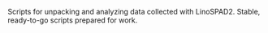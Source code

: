 Scripts for unpacking and analyzing data collected with LinoSPAD2.
Stable, ready-to-go scripts prepared for work.
